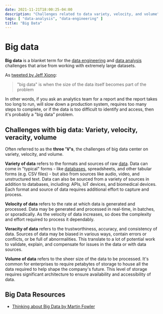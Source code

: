 ```yaml
---
date: 2021-11-21T18:00:25-04:00
description: "Challenges related to data variety, velocity, and volume"
tags: [ "data-analysis", "data-engineering" ]
title: "Big Data"
---
```


# Big data

**Big data** is a blanket term for the [data engineering](data-engineering.md) and [data analysis](data-analysis.md) challenges that arise from working with extremely large datasets.

As [tweeted by Jeff Xiong](https://mobile.twitter.com/gigix/status/174086466950021120):

> "big data" is when the size of the data itself becomes part of the problem

In other words, if you ask an analytics team for a report and the report takes too long to run, will slow down a production system, requires too many steps to complete, or if the data is too difficult to identify and access, then it's probably a "big data" problem.

## Challenges with big data: Variety, velocity, veracity, volume

Often referred to as the **three 'V's**, the challenges of big data center on variety, velocity, and volume.

**Variety of data** refers to the formats and sources of raw [data](data.md). Data can come in "typical" forms - like [databases](databases.md), spreadsheets, and other tabular forms (e.g. CSV files) - but also from sources like audio, video, and unstructured text. Data can also be sourced from a variety of sources in addition to databases, including: APIs, IoT devices, and biomedical devices. Each format and source of data requires additional effort to capture and process.

**Velocity of data** refers to the rate at which data is generated and processed. Data may be generated and processed in real-time, in batches, or sporadically. As the velocity of data increases, so does the complexity and effort required to process it dependably.

**Veracity of data** refers to the trustworthiness, accuracy, and consistency of data. Sources of data may be biased in various ways, contain errors or conflicts, or be full of abnormalities. This translate to a lot of potential work to validate, explain, and compensate for issues in the data or with data sources.

**Volume of data** refers to the sheer size of the data to be processed. It's common for enterprises to require petabytes of storage to house all the data required to help shape the company's future. This level of storage requires significant architecture to ensure availability and accessibility of data.

## Big Data Resources

* [Thinking about Big Data by Martin Fowler](https://martinfowler.com/articles/bigData/)
